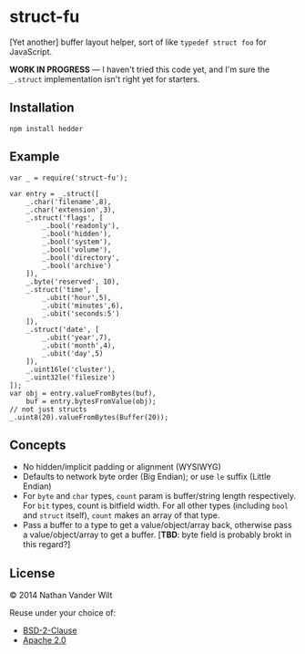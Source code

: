 # struct-fu

[Yet another] buffer layout helper, sort of like `typedef struct foo` for JavaScript.

**WORK IN PROGRESS** — I haven't tried this code yet, and I'm sure the `_.struct` implementation isn't right yet for starters.


## Installation

`npm install hedder`

## Example


```
var _ = require('struct-fu');

var entry = _.struct([
    _.char('filename',8),
    _.char('extension',3),
    _.struct('flags', [
        _.bool('readonly'),
        _.bool('hidden'),
        _.bool('system'),
        _.bool('volume'),
        _.bool('directory',
        _.bool('archive')
    ]),
    _.byte('reserved', 10),
    _.struct('time', [
        _.ubit('hour',5),
        _.ubit('minutes',6),
        _.ubit('seconds:5')
    ]),
    _.struct('date', [
        _.ubit('year',7),
        _.ubit('month',4),
        _.ubit('day',5)
    ]),
    _.uint16le('cluster'),
    _.uint32le('filesize')
]);
var obj = entry.valueFromBytes(buf),
    buf = entry.bytesFromValue(obj);
// not just structs
_.uint8(20).valueFromBytes(Buffer(20));
```

## Concepts

- No hidden/implicit padding or alignment (WYSIWYG)
- Defaults to network byte order (Big Endian); or use `le` suffix (Little Endian)
- For `byte` and `char` types, `count` param is buffer/string length respectively. For `bit` types, count is bitfield width. For all other types (including `bool` and `struct` itself), `count` makes an array of that type.
- Pass a buffer to a type to get a value/object/array back, otherwise pass a value/object/array to get a buffer. [**TBD**: byte field is probably brokt in this regard?]

## License

© 2014 Nathan Vander Wilt

Reuse under your choice of:

* [BSD-2-Clause](http://opensource.org/licenses/BSD-2-Clause)
* [Apache 2.0](http://www.apache.org/licenses/LICENSE-2.0.html)
